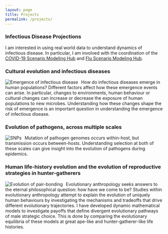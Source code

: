 ```yaml
---
layout: page
title: Projects
permalink: /projects/
---
```


### Infectious Disease Projections

I am interested in using real world data to understand dynamics of infectious disease. In particular, I am involved with the coordination of the [COVID-19 Scenario Modeling Hub](http://covid19scenariomodelinghub.org) and [Flu Scenario Modeling Hub](http://fluscenariomodelinghub.org). 


### Cultural evolution and infectious diseases

<img src="images/mdsdend.jpg"
     alt="Emergence of infectious disease"
     style="float: left; margin-right: 10px;" />

How do infectious diseases emerge in human populations? Different factors affect how these emergence events can arise. In particular, changes to environments, human behaviour or cultural changes can increase or decrease the exposure of human populations to new microbes. Understanding how these changes shape the risk of emergence is an important question in understanding the emergence of infectious disease.


### Evolution of pathogens, across multiple scales

<img src="images/snps.jpg"
     alt="SNPs"
     style="float: left; margin-right: 10px;" />

Mutation of pathogen genomes occurs within-host, but transmission occurs between-hosts. Understanding selection at both of these scales can give insight into the evolution of pathogens during epidemics. 


### Human life-history evolution and the evolution of reproductive strategies in hunter-gatherers

<img src="images/pairbonds.jpg"
     alt="Evolution of pair-bonding"
     style="float: left; margin-right: 10px;" />

Evolutionary anthropology seeks answers to the eternal philosophical question: how have we come to be? Studies within evolutionary anthropology attempt to explain the evolution of uniquely human behaviours by investigating the mechanisms and tradeoffs that drive different evolutionary trajectories. I have developed dynamic mathematical models to investigate payoffs that define divergent evolutionary pathways of male strategic choice. This is done by comparing the evolutionary equilibria of these models at great ape-like and hunter-gatherer-like life histories.




